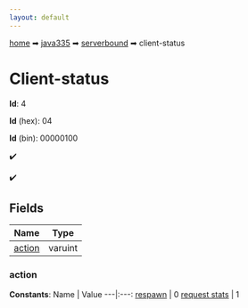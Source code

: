 ```yaml
---
layout: default
---
```


[home](/) ➡ [java335](/protocol/java335) ➡ [serverbound](/protocol/java335/serverbound) ➡ client-status

# Client-status

**Id**: 4

**Id** (hex): 04

**Id** (bin): 00000100

✔️

✔️

## Fields

Name | Type
---|---
[action](#action) | varuint

### action

**Constants**:
Name | Value
---|:---:
[respawn](action_respawn) | 0
[request stats](action_request-stats) | 1

